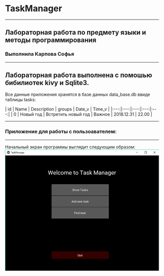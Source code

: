 # TaskManager
---
## Лабораторная работа по предмету языки и методы программирования
### Выполнила Карпова Софья
---
Лабораторная работа выполнена с помошью бибилиотек kivy и Sqlite3.
---
Все данные приложения хранятся в базе данных data_base.db ввиде таблицы tasks:

| id | Name | Description | groups | Date_v | Time_v |
|:---:|:---:|:---:|:---:|:---:|
| 0 | Новый год | Встретить новый год | Важное | 2018.12.31 | 22.00 |

---
### Приложение для работы с пользоавателем:
---
Начальный экран программы выглядит следующим образом:
![main](https://github.com/KarpovaSofya/TaskManager/blob/master/img/1.png)
